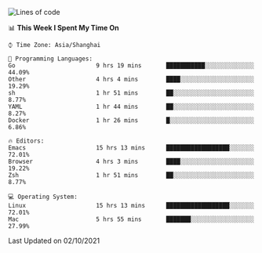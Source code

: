 <!--START_SECTION:waka-->
![Lines of code](https://img.shields.io/badge/From%20Hello%20World%20I%27ve%20Written-34317%20lines%20of%20code-blue)

📊 **This Week I Spent My Time On** 

```text
⌚︎ Time Zone: Asia/Shanghai

💬 Programming Languages: 
Go                       9 hrs 19 mins       ███████████░░░░░░░░░░░░░░   44.09% 
Other                    4 hrs 4 mins        ████░░░░░░░░░░░░░░░░░░░░░   19.29% 
sh                       1 hr 51 mins        ██░░░░░░░░░░░░░░░░░░░░░░░   8.77% 
YAML                     1 hr 44 mins        ██░░░░░░░░░░░░░░░░░░░░░░░   8.27% 
Docker                   1 hr 26 mins        █░░░░░░░░░░░░░░░░░░░░░░░░   6.86%

🔥 Editors: 
Emacs                    15 hrs 13 mins      ██████████████████░░░░░░░   72.01% 
Browser                  4 hrs 3 mins        ████░░░░░░░░░░░░░░░░░░░░░   19.22% 
Zsh                      1 hr 51 mins        ██░░░░░░░░░░░░░░░░░░░░░░░   8.77%

💻 Operating System: 
Linux                    15 hrs 13 mins      ██████████████████░░░░░░░   72.01% 
Mac                      5 hrs 55 mins       ███████░░░░░░░░░░░░░░░░░░   27.99%

```


 Last Updated on 02/10/2021
<!--END_SECTION:waka-->
